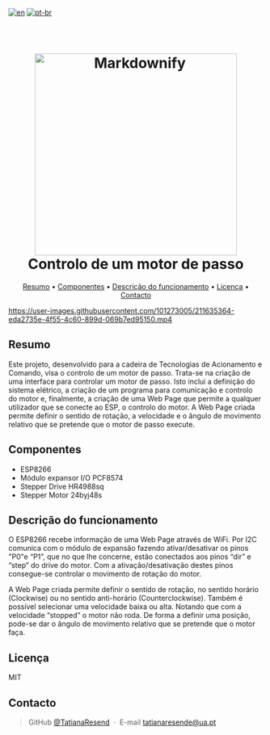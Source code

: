 [![en](https://img.shields.io/badge/lang-en-red.svg)](https://github.com/TatianaResend/Controlo-de-um-motor-de-passo/edit/main/README.md)
[![pt-br](https://img.shields.io/badge/lang-pt--br-green.svg)](https://github.com/TatianaResend/Controlo-de-um-motor-de-passo/blob/main/README_pt.md)


<h1 align="center">
  <br>
  <img src="https://user-images.githubusercontent.com/101273005/211634877-c218cebf-b6f4-4a2d-882b-d9d67f9c3cfe.png" alt="Markdownify" width="400">
  

  <br>
  Controlo de um motor de passo
  <br>
</h1>

<p align="center">
  <a href="#resumo">Resumo</a> •
  <a href="#componentes">Componentes</a> •
  <a href="#descrição-do-funcionamento">Descrição do funcionamento</a> •
  <a href="#licença">Licença</a> •
  <a href="#contacto">Contacto</a>
</p>


https://user-images.githubusercontent.com/101273005/211635364-eda2735e-4f55-4c60-899d-069b7ed95150.mp4


## Resumo

Este projeto, desenvolvido para a cadeira de Tecnologias de Acionamento e Comando, visa
o controlo de um motor de passo. Trata-se na criação de uma interface para controlar um
motor de passo. Isto inclui a definição do sistema elétrico, a criação de um programa para
comunicação e controlo do motor e, finalmente, a criação de uma Web Page que permite a
qualquer utilizador que se conecte ao ESP, o controlo do motor.
A Web Page criada permite definir o sentido de rotação, a velocidade e o ângulo de
movimento relativo que se pretende que o motor de passo execute.


## Componentes
* ESP8266
* Módulo expansor I/O PCF8574
* Stepper Drive HR4988sq
* Stepper Motor 24byj48s


## Descrição do funcionamento

O ESP8266 recebe informação de uma Web Page através de WiFi. Por I2C comunica com o
módulo de expansão fazendo ativar/desativar os pinos "P0"e “P1”, que no que lhe concerne,
estão conectados aos pinos “dir” e “step” do drive do motor. Com a ativação/desativação
destes pinos consegue-se controlar o movimento de rotação do motor.

A Web Page criada permite definir o sentido de rotação, no sentido horário
(Clockwise) ou no sentido anti-horário (Counterclockwise). Também é possível selecionar
uma velocidade baixa ou alta. Notando que com a velocidade “stopped” o motor não roda.
De forma a definir uma posição, pode-se dar o ângulo de movimento relativo que se pretende
que o motor faça.


## Licença

MIT

## Contacto

> GitHub [@TatianaResend](https://github.com/TatianaResend) &nbsp;&middot;&nbsp;
> E-mail tatianaresende@ua.pt
